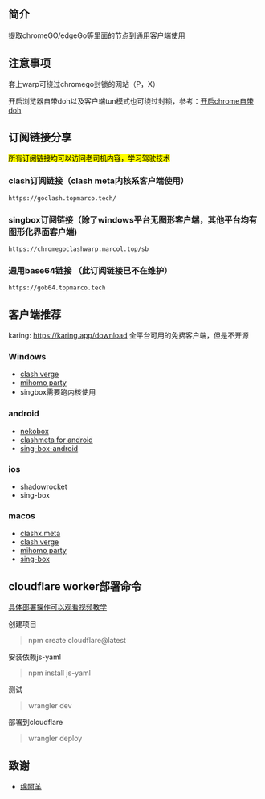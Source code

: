 ## 简介

提取chromeGO/edgeGo等里面的节点到通用客户端使用

## 注意事项

套上warp可绕过chromego封锁的网站（P，X）

开启浏览器自带doh以及客户端tun模式也可绕过封锁，参考：[开启chrome自带doh](https://blog.mareep.net/posts/9993/)

## 订阅链接分享
<mark>所有订阅链接均可以访问老司机内容，学习驾驶技术<mark>

### clash订阅链接（clash meta内核系客户端使用）

```
https://goclash.topmarco.tech/
```

### singbox订阅链接（除了windows平台无图形客户端，其他平台均有图形化界面客户端)

```
https://chromegoclashwarp.marcol.top/sb
```

### 通用base64链接 （此订阅链接已不在维护）

```
https://gob64.topmarco.tech
```


## 客户端推荐
karing: https://karing.app/download 全平台可用的免费客户端，但是不开源

### Windows

- [clash verge](https://github.com/zzzgydi/clash-verge/releases) 
- [mihomo party](https://github.com/mihomo-party-org/mihomo-party/releases/latest)
- singbox需要跑内核使用

### android

- [nekobox](https://github.com/MatsuriDayo/NekoBoxForAndroid)
- [clashmeta for android](https://github.com/MetaCubeX/ClashMetaForAndroid/releases)
- [sing-box-android](https://github.com/SagerNet/sing-box/releases/latest)

### ios

- shadowrocket
- sing-box

### macos

- [clashx.meta](https://github.com/MetaCubeX/ClashX.Meta/releases)
- [clash verge](https://github.com/zzzgydi/clash-verge/releases)
- [mihomo party](https://github.com/mihomo-party-org/clash-party/releases/latest)
- [sing-box](https://github.com/SagerNet/sing-box/releases/latest)
## cloudflare worker部署命令

[具体部署操作可以观看视频教学](https://www.youtube.com/watch?v=cthl7LLbTv0&t=6s)

创建项目

>npm create cloudflare@latest

安装依赖js-yaml

> npm install js-yaml

测试

> wrangler dev

部署到cloudflare

> wrangler deploy

## 致谢

- [绵阿羊](https://github.com/vveg26/chromego_merge)

## 
